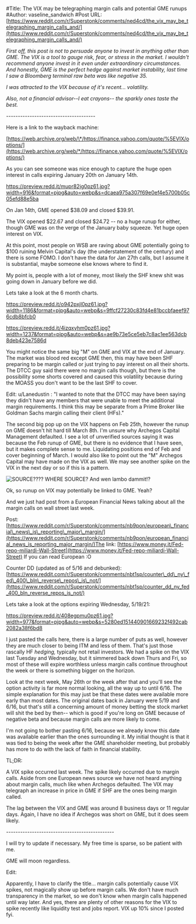 #Title: The VIX may be telegraphing margin calls and potential GME runups
#Author: vaseline_sandwich
#Post URL: [https://www.reddit.com/r/Superstonk/comments/ned4cd/the_vix_may_be_telegraphing_margin_calls_and/](https://www.reddit.com/r/Superstonk/comments/ned4cd/the_vix_may_be_telegraphing_margin_calls_and/)


*First off, this post is not to persuade anyone to invest in anything other than GME.  The VIX is a tool to gauge risk, fear, or stress in the market.  I wouldn't recommend anyone invest in it even under extraordinary circumstances.  And honestly, GME is the perfect hedge against market instability, last time I saw a Bloomberg terminal raw beta was like negative 35.*

*I was attracted to the VIX because of it's recent... volatility.*

*Also, not a financial advisor--I eat crayons-- the sparkly ones taste the best.*

\--------------------------------------

Here is a link to the wayback machine:

[https://web.archive.org/web/\*/https://finance.yahoo.com/quote/%5EVIX/options/](https://web.archive.org/web/*/https://finance.yahoo.com/quote/%5EVIX/options/)

As you can see someone was nice enough to capture the huge open interest in calls expiring January 20th on January 14th.

https://preview.redd.it/mupr82jg0pz61.jpg?width=916&format=pjpg&auto=webp&s=dcaea975a307f69e0ef4e5700b05c05efd88e5ba

On Jan 14th, GME opened $38.09 and closed $39.91.

The VIX opened $22.67 and closed $24.72 -- no a huge runup for either, though GME was on the verge of the January baby squeeze.  Yet huge open interest on VIX.

At this point, most people on WSB are raving about GME potentially going to $100 ruining Melvin Capital's day (the understatement of the century) and there is some FOMO.  I don't have the data for Jan 27th calls, but I assume it is substantial, maybe someone else knows where to find it.

My point is, people with a lot of money, most likely the SHF knew shit was going down in January before we did.

Lets take a look at the 6 month charts.

https://preview.redd.it/o942pxjl0pz61.jpg?width=1186&format=pjpg&auto=webp&s=9ffcf27230c83fd4e81bccbfaeef976cdb8bfcb0

https://preview.redd.it/4izqxyhm0pz61.jpg?width=1237&format=pjpg&auto=webp&s=ae9b73e5ce5eb7c8ac1ee563dcb8deb423e7586d

You might notice the same big "M" on GME and VIX at the end of January.  The market was blood red except GME then, this may have been SHF preparing to be margin called or just trying to pay interest on all their shorts.  The DTCC guy said there were no margin calls though, but there is the possibility some shorts covered and caused this volatility because during the MOASS you don't want to be the last SHF to cover.

Edit: u/Lanedustin : "I wanted to note that the DTCC may have been saying they didn't have any members that were unable to meet the additional margin requirements. I think this may be separate from a Prime Broker like Goldman Sachs margin calling their client (HFs)."

The second big pop up on the VIX happens on Feb 25th, however the runup on GME doesn't hit hard till March 8th.  I'm unsure why Archegos Capital Management defaulted.  I see a lot of unverified sources saying it was because the Feb runup of GME, but there is no evidence that I have seen, but it makes complete sense to me.  Liquidating positions end of Feb and cover beginning of March.  I would also like to point out the "M" Archegos Capital may have made on the VIX as well.  We may see another spike on the VIX in the next day or so if this is a pattern.

![SOURCE???? WHERE SOURCE? And wen lambo dammit!?](https://preview.redd.it/qcfra2mo0pz61.jpg?width=1037&format=pjpg&auto=webp&s=7f9326f2dc426a88782f4573423df726f4c5ccf9)

Ok, so runup on VIX may potentially be linked to GME. Yeah?

And we just had post from a European Financial News talking about all the margin calls on wall street last week.

Post:  [https://www.reddit.com/r/Superstonk/comments/nb9pon/european\_financial\_news\_is\_reporting\_major\_margin/](https://www.reddit.com/r/Superstonk/comments/nb9pon/european_financial_news_is_reporting_major_margin/)The link:  [https://www.money.it/Fed-repo-miliardi-Wall-Street](https://www.money.it/Fed-repo-miliardi-Wall-Street)  If you can read European :O

Counter DD (updated as of 5/16 and debunked): [https://www.reddit.com/r/Superstonk/comments/nbt1sp/counter\_dd\_ny\_fed\_400\_bln\_reverse\_repos\_is\_not/](https://www.reddit.com/r/Superstonk/comments/nbt1sp/counter_dd_ny_fed_400_bln_reverse_repos_is_not/)

Lets take a look at the options expiring Wednesday, 5/19/21:

https://preview.redd.it/408egpmu0pz61.jpg?width=977&format=pjpg&auto=webp&s=5280ed151440901669232f492cab2082a38f6bd8

I just pasted the calls here, there is a large number of puts as well, however they are much closer to being ITM and less of them.  That's just those rascally HF *hedging,* typically not retail investors.  We had a spike on the VIX last Tuesday and Wednesday, but it simmered back down Thurs and Fri, so most of these will expire worthless unless margin calls continue throughout the week or there is something bigger on the horizon.

Look at the next week, May 26th or the week after that and you'll see the option activity is far more normal looking, all the way up to until 6/16.  The simple explanation for this may just be that these dates were available more early than most dates.  The original dates back in January were 5/19 and 6/16, but that's still a concerning amount of money betting the stock market will shit the bed by then-- which is good if you're long on GME because of negative beta and because margin calls are more likely to come.

I'm not going to bother pasting 6/16, because we already know this date was available earlier than the ones surrounding it.   My initial thought is that it was tied to being the week after the GME shareholder meeting, but probably has more to do with the lack of faith in financial stability.

TL;DR:

A VIX spike occurred last week.  The spike likely occurred due to margin calls.  Aside from one European news source we have not heard anything about margin calls, much like when Archegos defaulted.  The VIX may telegraph an increase in price in GME if SHF are the ones being margin called.

The lag between the VIX and GME was around 8 business days or 11 regular days.  Again, I have no idea if Archegos was short on GME, but it does seem likely.

\----------------------------------------------

I will try to update if necessary.  My free time is sparse, so be patient with me.

GME will moon regardless.

Edit:

Apparently, I have to clarify the title... margin calls potentially cause VIX spikes, not magically show up before margin calls.  We don't have much transparency in the market, so we don't know when margin calls happened until way later.  And yes, there are plenty of other reasons for the VIX to spike recently like liquidity test and jobs report.  VIX up 10% since I posted fyi.